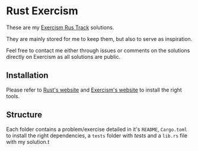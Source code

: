 # Rust Exercism

These are my [Exercism Rus Track](https://exercism.io/my/tracks/rust) solutions.

They are mainly stored for me to keep them, but also to serve as inspiration.

Feel free to contact me either through issues or comments on the solutions directly on Exercism as all solutions are public.

## Installation

Please refer to [Rust's website](https://www.rust-lang.org/learn/get-started) and [Exercism's website](https://exercism.io/) to install the right tools.

## Structure

Each folder contains a problem/exercise detailed in it's `README`, `Cargo.toml` to install the right dependencies, a `tests` folder with _tests_ and a `lib.rs` file with my solution.t

